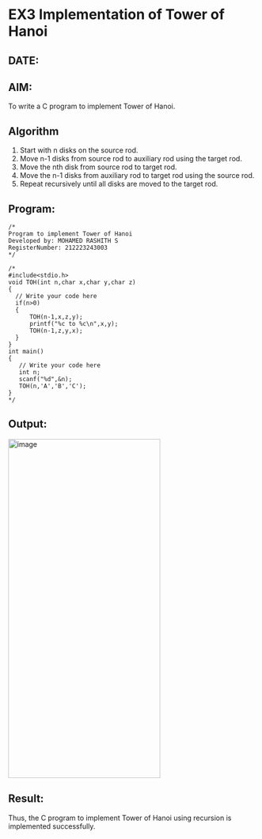 # EX3 Implementation of Tower of Hanoi
## DATE:
## AIM:
To write a C program to implement Tower of Hanoi.

## Algorithm
1. Start with n disks on the source rod.
2. Move n-1 disks from source rod to auxiliary rod using the target rod.
3. Move the nth disk from source rod to target rod.
4. Move the n-1 disks from auxiliary rod to target rod using the source rod.
5. Repeat recursively until all disks are moved to the target rod.

## Program:
```
/*
Program to implement Tower of Hanoi
Developed by: MOHAMED RASHITH S
RegisterNumber: 212223243003
*/
```

```
/*
#include<stdio.h>
void TOH(int n,char x,char y,char z)
{
  // Write your code here 
  if(n>0)
  {
      TOH(n-1,x,z,y);
      printf("%c to %c\n",x,y);
      TOH(n-1,z,y,x);
  }
}
int main()
{
   // Write your code here 
   int n;
   scanf("%d",&n);
   TOH(n,'A','B','C');
}
*/
```

## Output:
<img width="307" height="686" alt="image" src="https://github.com/user-attachments/assets/1d289e27-382d-4bf8-bd09-9879334ba830" />



## Result:
Thus, the C program to implement Tower of Hanoi using recursion is implemented successfully.

